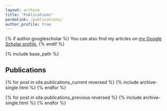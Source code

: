 ```yaml
---
layout: archive
title: "Publications"
permalink: /publications/
author_profile: true
---
```


{% if author.googlescholar %}
  You can also find my articles on <u><a href="{{author.googlescholar}}">my Google Scholar profile</a>.</u>
{% endif %}

{% include base_path %}

## Publications
{% for post in site.publications_current reversed %}
  {% include archive-single.html %}
{% endfor %}

{% for post in site.publications_previous reversed %}
  {% include archive-single.html %}
{% endfor %}
